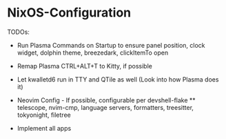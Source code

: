 # NixOS-Configuration
TODOs:

* Run Plasma Commands on Startup to ensure panel position, clock widget, dolphin theme, breezedark, clickItemTo open

* Remap Plasma CTRL+ALT+T to Kitty, if possible

* Let kwalletd6 run in TTY and QTile as well (Look into how Plasma does it)

* Neovim Config - If possible, configurable per devshell-flake
** telescope, nvim-cmp, language servers, formatters, treesitter, tokyonight, filetree

* Implement all apps

